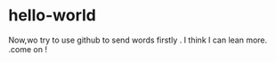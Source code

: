 # hello-world
Now,wo try to  use github to send words firstly .  I think I can lean more. .come on !
